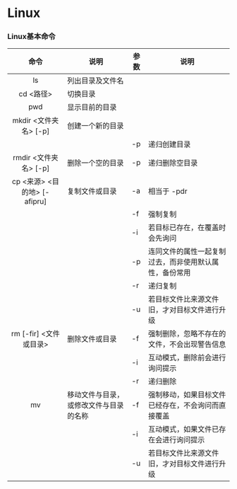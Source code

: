 # Linux





### Linux基本命令

|             命令             | 说明                                   | 参数 | 说明                                                   |
| :--------------------------: | -------------------------------------- | ---- | ------------------------------------------------------ |
|              ls              | 列出目录及文件名                       |      |                                                        |
|          cd <路径>           | 切换目录                               |      |                                                        |
|             pwd              | 显示目前的目录                         |      |                                                        |
|    mkdir <文件夹名> [-p]     | 创建一个新的目录                       |      |                                                        |
|                              |                                        | -p   | 递归创建目录                                           |
|    rmdir <文件夹名> [-p]     | 删除一个空的目录                       | -p   | 递归删除空目录                                         |
| cp <来源> <目的地> [-afipru] | 复制文件或目录                         | -a   | 相当于 -pdr                                            |
|                              |                                        | -f   | 强制复制                                               |
|                              |                                        | -i   | 若目标已存在，在覆盖时会先询问                         |
|                              |                                        | -p   | 连同文件的属性一起复制过去，而非使用默认属性，备份常用 |
|                              |                                        | -r   | 递归复制                                               |
|                              |                                        | -u   | 若目标文件比来源文件旧，才对目标文件进行升级           |
|    rm [-fir] <文件或目录>    | 删除文件或目录                         | -f   | 强制删除，忽略不存在的文件，不会出现警告信息           |
|                              |                                        | -i   | 互动模式，删除前会进行询问提示                         |
|                              |                                        | -r   | 递归删除                                               |
|              mv              | 移动文件与目录，或修改文件与目录的名称 | -f   | 强制移动，如果目标文件已经存在，不会询问而直接覆盖     |
|                              |                                        | -i   | 互动模式，如果文件已存在会进行询问提示                 |
|                              |                                        | -u   | 若目标文件比来源文件旧，才对目标文件进行升级           |

